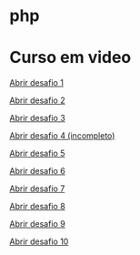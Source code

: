 # php
# Curso em video 


<a href="http://localhost/cursophp/php/desafios/d001/" target="_blank" >Abrir desafio 1 </a>

<a href="http://localhost/cursophp/php/desafios/d002/" target="_blank" >Abrir desafio 2 </a>

<a href="http://localhost/cursophp/php/desafios/d003/" target="_blank" >Abrir desafio 3 </a>

<a href="http://localhost/cursophp/php/desafios/d001/" target="_blank" >Abrir desafio 4 (incompleto)</a>

<a href="http://localhost/cursophp/php/desafios/d005/" target="_blank" >Abrir desafio 5</a>

<a href="http://localhost/cursophp/desafios/d006/" target="_blank" >Abrir desafio 6 </a>

<a href="http://localhost/cursophp/desafios/d007/" target="_blank" >Abrir desafio 7 </a>

<a href="http://localhost/cursophp/desafios/d008/" target="_blank" >Abrir desafio 8 </a>

<a href="http://localhost/cursophp/desafios/d009/" target="_blank" >Abrir desafio 9 </a>

<a href="http://localhost/cursophp/desafios/d010/" target="_blank" >Abrir desafio 10 </a>











